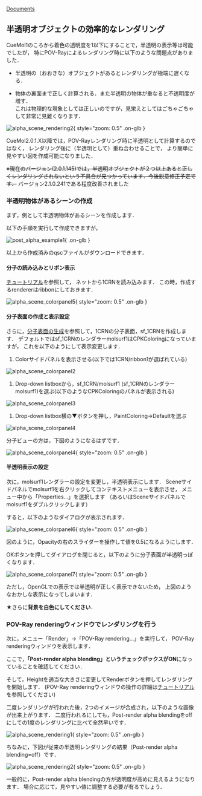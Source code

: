 [Documents](../../Documents)

## 半透明オブジェクトの効率的なレンダリング

CueMol1のころから着色の透明度を1以下にすることで，半透明の表示等は可能でしたが，
特にPOV-Rayによるレンダリング時に以下のような問題点がありました．

-  半透明の（おおきな）オブジェクトがあるとレンダリングが極端に遅くなる．

-  物体の裏面まで正しく計算される．また半透明の物体が重なると不透明度が増す．<br />
これは物理的な現象としては正しいのですが，見栄えとしてはごちゃごちゃして非常に見難くなります．


![alpha_scene_rendering2](../../assets/images/cuemol2/PostAlphaBlend/alpha_scene_rendering2.jpg){ style="zoom: 0.5" .on-glb }


CueMol2.0.1.X以降では，POV-Rayレンダリング時に半透明として計算するのではなく，
レンダリング後に（半透明として）重ね合わせることで，
より簡単に見やすい図を作成可能になりました．

~~※現在のバージョン(2.0.1.145)では，半透明オブジェクトが２つ以上あると正しくレンダリングされないという不具合が見つかっています．今後鋭意修正予定です．~~ バージョン2.1.0.241である程度改善されました

### 半透明物体があるシーンの作成
まず，例として半透明物体があるシーンを作成します．

以下の手順を実行して作成できますが，

![post_alpha_example1](../../assets/images/cuemol2/PostAlphaBlend/post_alpha_example1.qsc){ .on-glb }

以上から作成済みのqscファイルがダウンロードできます．


#### 分子の読み込みとリボン表示
[チュートリアル](../../Documents/GUIのチュートリアル(CueMol2)/Step1)を参照して，
ネットから1CRNを読み込みます．
この時，作成するrendererはribbonにしておきます．


![alpha_scene_colorpanel5](../../assets/images/cuemol2/PostAlphaBlend/alpha_scene_colorpanel5.jpg){ style="zoom: 0.5" .on-glb }


#### 分子表面の作成と表示設定
さらに，[分子表面の生成](../../cuemol2/MsmsMolSurface)を参照して，1CRNの分子表面，sf_1CRNを作成します．
デフォルトではsf_1CRNのレンダラーmolsurf1はCPKColoringになっていますが，
これを以下のようにして表示変更します．
1.  Colorサイドパネルを表示させる(以下では1CRN/ribbon1が選ばれている)<br />

![alpha_scene_colorpanel2](../../assets/images/cuemol2/PostAlphaBlend/alpha_scene_colorpanel2.png)

1.  Drop-down listboxから，sf_1CRN/molsurf1 (sf_1CRNのレンダラーmolsurf1)を選ぶ(以下のようなCPKColoringのパネルが表示される)<br />

![alpha_scene_colorpanel3](../../assets/images/cuemol2/PostAlphaBlend/alpha_scene_colorpanel3.png)

1.  Drop-down listbox横の▼ボタンを押し，PaintColoring→Defaultを選ぶ<br />

![alpha_scene_colorpanel4](../../assets/images/cuemol2/PostAlphaBlend/alpha_scene_colorpanel4.png)





分子ビューの方は，下図のようになるはずです．

![alpha_scene_colorpanel4](../../assets/images/cuemol2/PostAlphaBlend/alpha_scene_colorpanel4.jpg){ style="zoom: 0.5" .on-glb }


#### 半透明表示の設定
次に，molsurf1レンダラーの設定を変更し，半透明表示にします．
Sceneサイドパネルでmolsurf1を右クリックしてコンテキストメニューを表示させ，
メニュー中から「Properties...」を選択します
（あるいはSceneサイドパネルでmolsurf1をダブルクリックします）

すると，以下のようなダイアログが表示されます．

![alpha_scene_colorpanel6](../../assets/images/cuemol2/PostAlphaBlend/alpha_scene_colorpanel6.png){ style="zoom: 0.5" .on-glb }

図のように，Opacityの右のスライダーを操作して値を0.5になるようにします．

OKボタンを押してダイアログを閉じると，以下のように分子表面が半透明っぽくなります．

![alpha_scene_colorpanel7](../../assets/images/cuemol2/PostAlphaBlend/alpha_scene_colorpanel7.jpg){ style="zoom: 0.5" .on-glb }

ただし，OpenGLでの表示では半透明が正しく表示できないため，
上図のようなおかしな表示になってしまいます．

★さらに**背景を白色にしてください**．

### POV-Ray renderingウィンドウでレンダリングを行う
次に，メニュー「Render」→「POV-Ray rendering...」を実行して，
POV-Ray renderingウィンドウを表示します．

ここで，**「Post-render alpha blending」というチェックボックスがON**になっていることを確認してください．

そして，Heightを適当な大きさに変更してRenderボタンを押してレンダリングを開始します．
(POV-Ray renderingウィンドウの操作の詳細は[チュートリアル](../../Documents/GUIのチュートリアル(CueMol2)/Step10)を参照してください)

二度レンダリングが行われた後，2つのイメージが合成され，以下のような画像が出来上がります．
二度行われるにしても，Post-render alpha blendingをoffにしての1度のレンダリングに比べて全然早いです．

![alpha_scene_rendering1](../../assets/images/cuemol2/PostAlphaBlend/alpha_scene_rendering1.jpg){ style="zoom: 0.5" .on-glb }

ちなみに，下図が従来の半透明レンダリングの結果（Post-render alpha blending=off）です．

![alpha_scene_rendering2](../../assets/images/cuemol2/PostAlphaBlend/alpha_scene_rendering2.jpg){ style="zoom: 0.5" .on-glb }

一般的に，Post-render alpha blendingの方が透明度が高めに見えるようになります．
場合に応じて，見やすい値に調整する必要が有るでしょう．
